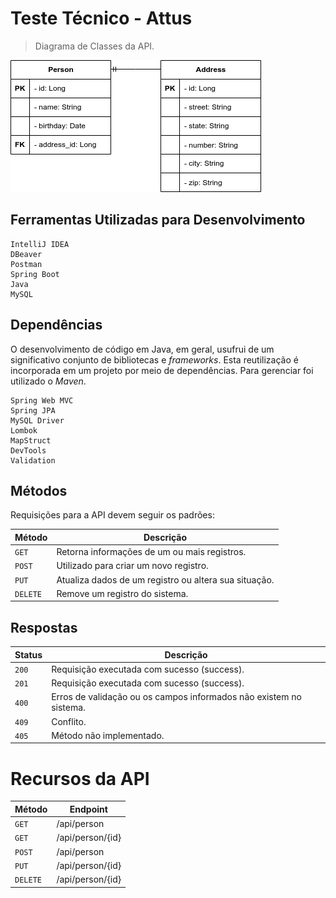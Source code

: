# **Teste Técnico - Attus**

> Diagrama de Classes da API.

<img src=".../../assets/class diagram.png" alt="class diagram">

## **Ferramentas Utilizadas para Desenvolvimento**

```
IntelliJ IDEA
DBeaver
Postman
Spring Boot   
Java
MySQL
```

## **Dependências**

O desenvolvimento de código em Java, em geral, usufrui de um significativo conjunto de bibliotecas e _frameworks_. Esta
reutilização é incorporada em um projeto por meio de dependências. Para gerenciar foi utilizado o _Maven_.

```
Spring Web MVC
Spring JPA
MySQL Driver
Lombok
MapStruct
DevTools
Validation
```

## **Métodos**

Requisições para a API devem seguir os padrões:

| Método | Descrição |
|---|---|
| `GET` | Retorna informações de um ou mais registros. |
| `POST` | Utilizado para criar um novo registro. |
| `PUT` | Atualiza dados de um registro ou altera sua situação. |
| `DELETE` | Remove um registro do sistema. |

## **Respostas**

| Status | Descrição                                                          |
|--------|--------------------------------------------------------------------|
| `200`  | Requisição executada com sucesso (success).                        |
| `201`  | Requisição executada com sucesso (success).                        |
| `400`  | Erros de validação ou os campos informados não existem no sistema. |
| `409`  | Conflito.                                                          |
| `405`  | Método não implementado.                                           |

# **Recursos da API**

| Método     | Endpoint                                             |
|------------|------------------------------------------------------|
| `GET`      | /api/person                                        |
| `GET`      | /api/person/{id}                                   |
| `POST`     | /api/person                                        |
| `PUT`      | /api/person/{id}                                   |
| `DELETE`   | /api/person/{id}                                   |
